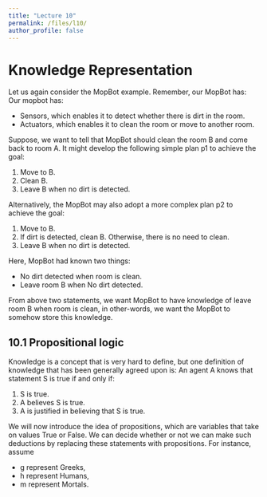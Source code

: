 ```yaml
---
title: "Lecture 10"
permalink: /files/l10/
author_profile: false
---
```


# Knowledge Representation

Let us again consider the MopBot example. Remember, our MopBot has: Our mopbot has:
- Sensors, which enables it to detect whether there is dirt in the room.
- Actuators, which enables it to clean the room or move to another room.
  
Suppose, we want to tell that MopBot should clean the room B and come back to room A. It might develop the following simple plan p1 to achieve the goal:

1. Move to B.
2. Clean B.
3. Leave B when no dirt is detected.
   
Alternatively, the MopBot may also adopt a more complex plan p2 to achieve the goal: 

1. Move to B.
2. If dirt is detected, clean B. Otherwise, there is no need to clean.
3. Leave B when no dirt is detected.
   
Here, MopBot had known two things:

- No dirt detected when room is clean.
- Leave room B when No dirt detected.
  
From above two statements, we want MopBot to have knowledge of leave room B when room is clean, in other-words, we want the MopBot to somehow store this knowledge.

## 10.1 Propositional logic
Knowledge is a concept that is very hard to define, but one definition of knowledge that has been generally agreed upon is: An agent A knows that statement S is true if and only if:

1. S is true.
2. A believes S is true.
3. A is justified in believing that S is true.

We will now introduce the idea of propositions, which are variables that take on values True or False. We can decide whether or not we can make such deductions by replacing these statements with propositions. For instance, assume
- g represent Greeks,
- h represent Humans,
- m represent Mortals.
